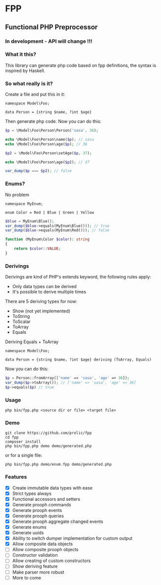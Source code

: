 # FPP

## Functional PHP Preprocessor

### In development - API will change !!!

### What it this?

This library can generate php code based on fpp definitions, the syntax is inspired by Haskell.

### So what really is it?

Create a file and put this in it:

```console
namespace Model\Foo;

data Person = {string $name, ?int $age}
```

Then generate php code. Now you can do this:

```php
$p = \Model\Foo\Person\Person('sasa', 36);

echo \Model\Foo\Person\name($p); // sasa
echo \Model\Foo\Person\age($p); // 36

$p2 = \Model\Foo\Person\setAge($p, 37);

echo \Model\Foo\Person\age($p2); // 37

var_dump($p === $p2); // false
```

### Enums?

No problem

```console
namespace MyEnum;

enum Color = Red | Blue | Green | Yellow
```

```php
$blue = MyEnum\Blue();
var_dump($blue->equals(MyEnum\Blue())); // true
var_dump($blue->equals(MyEnum\Red())); // false

function (MyEnum\Color $color): string
{
    return $color::VALUE;
}
```

### Derivings

Derivings are kind of PHP's extends keyword, the following rules apply:

- Only data types can be derived
- It's possible to derive multiple times

There are 5 deriving types for now:

- Show (not yet implemented)
- ToString
- ToScalar
- ToArray
- Equals

Deriving Equals + ToArray

```console
namespace Model\Foo;

data Person = {string $name, ?int $age} deriving (ToArray, Equals)
```

Now you can do this:

```php
$p = Person::fromArray(['name' => 'sasa', 'age' => 36]);
var_dump($p->toArray()); // ['name' => 'sasa', 'age' => 36]
$p->equals($p) // true
```

### Usage

`php bin/fpp.php <source dir or file> <target file>`

### Demo

```console
git clone https://github.com/prolic/fpp
cd fpp
composer install
php bin/fpp.php demo demo/generated.php
```

or for a single file:

```console
php bin/fpp.php demo/enum.fpp demo/generated.php
```

### Features

- [x] Create immutable data types with ease
- [x] Strict types always
- [x] Functional accessors and setters
- [x] Generate prooph commands
- [x] Generate prooph events
- [x] Generate prooph queries
- [x] Generate prooph aggregate changed events
- [x] Generate enums
- [x] Generate uuids
- [x] Ability to switch dumper implementation for custom output
- [x] Allow composite data objects
- [ ] Allow composite prooph objects
- [ ] Constructor validation
- [ ] Allow creating of custom constructors
- [ ] Show deriving feature
- [ ] Make parser more robust
- [ ] More to come
